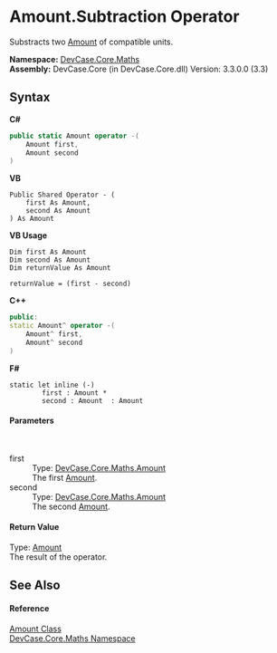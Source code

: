# Amount.Subtraction Operator 
 

Substracts two <a href="T_DevCase_Core_Maths_Amount">Amount</a> of compatible units.

**Namespace:**&nbsp;<a href="N_DevCase_Core_Maths">DevCase.Core.Maths</a><br />**Assembly:**&nbsp;DevCase.Core (in DevCase.Core.dll) Version: 3.3.0.0 (3.3)

## Syntax

**C#**<br />
``` C#
public static Amount operator -(
	Amount first,
	Amount second
)
```

**VB**<br />
``` VB
Public Shared Operator - ( 
	first As Amount,
	second As Amount
) As Amount
```

**VB Usage**<br />
``` VB Usage
Dim first As Amount
Dim second As Amount
Dim returnValue As Amount

returnValue = (first - second)
```

**C++**<br />
``` C++
public:
static Amount^ operator -(
	Amount^ first, 
	Amount^ second
)
```

**F#**<br />
``` F#
static let inline (-)
        first : Amount * 
        second : Amount  : Amount
```


#### Parameters
&nbsp;<dl><dt>first</dt><dd>Type: <a href="T_DevCase_Core_Maths_Amount">DevCase.Core.Maths.Amount</a><br />The first <a href="T_DevCase_Core_Maths_Amount">Amount</a>.</dd><dt>second</dt><dd>Type: <a href="T_DevCase_Core_Maths_Amount">DevCase.Core.Maths.Amount</a><br />The second <a href="T_DevCase_Core_Maths_Amount">Amount</a>.</dd></dl>

#### Return Value
Type: <a href="T_DevCase_Core_Maths_Amount">Amount</a><br />The result of the operator.

## See Also


#### Reference
<a href="T_DevCase_Core_Maths_Amount">Amount Class</a><br /><a href="N_DevCase_Core_Maths">DevCase.Core.Maths Namespace</a><br />